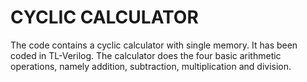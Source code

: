 # CYCLIC CALCULATOR
The code contains a cyclic calculator with single memory. It has been coded in TL-Verilog. The calculator does the four basic arithmetic operations, namely addition, subtraction, multiplication and division.
